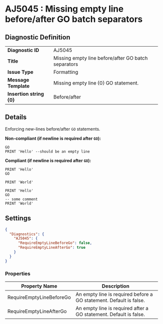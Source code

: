 # AJ5045 : Missing empty line before/after GO batch separators

## Diagnostic Definition

<table>
  <tr>
    <td class="header"><b>Diagnostic ID</b></td>
    <td>AJ5045</td>
  </tr>
  <tr>
    <td class="header"><b>Title</b></td>
    <td>Missing empty line before/after GO batch separators</td>
  </tr>
  <tr>
    <td class="header"><b>Issue Type</b></td>
    <td>Formatting</td>
  </tr>
  <tr>
    <td class="header"><b>Message Template</b></td>
    <td>Missing empty line {0} GO statement.</td>
  </tr>
    <tr>
    <td class="header"><b>Insertion string {0}</b></td>
    <td>Before/after</td>
  </tr>

</table>

## Details

Enforcing new-lines before/after `GO` statements.

**Non-compliant (if newline is required after `GO`):**

```tsql
GO
PRINT 'Hello' --should be an empty line
```

**Compliant (if newline is required after `GO`):**

```tsql
PRINT 'Hello'
GO

PRINT 'World'
```

```tsql
PRINT 'Hello'
GO
-- some comment
PRINT 'World'
```


## Settings

```json
{
  "Diagnostics": {
    "AJ5045": {
      "RequireEmptyLineBeforeGo": false,
      "RequireEmptyLineAfterGo": true
    }
  }
}
```


### Properties

| Property Name            | Description                                                        |
|--------------------------|--------------------------------------------------------------------|
| RequireEmptyLineBeforeGo | An empty line is required before a GO statement. Default is false. |
| RequireEmptyLineAfterGo  | An empty line is required after a GO statement. Default is false.  |




